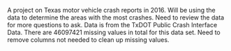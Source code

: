 A project on Texas motor vehicle crash reports in 2016.
Will be using the data to determine the areas with the most crashes.
Need to review the data for more questions to ask.
Data is from the TxDOT Public Crash Interface Data.
There are 46097421 missing values in total for this data set.
Need to remove columns not needed to clean up missing values.